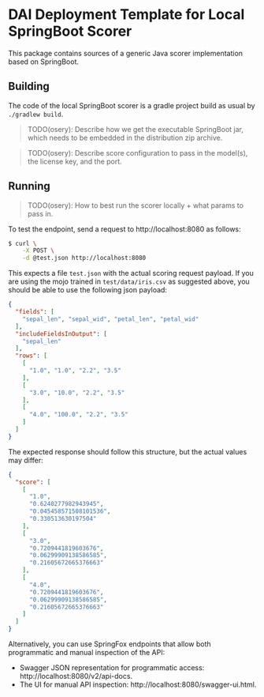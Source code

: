 # DAI Deployment Template for Local SpringBoot Scorer

This package contains sources of a generic Java scorer implementation based on SpringBoot.


## Building

The code of the local SpringBoot scorer is a gradle project build as usual by
`./gradlew build`.

> TODO(osery): Describe how we get the executable SpringBoot jar, which needs to be embedded in the
> distribution zip archive.

> TODO(osery): Describe score configuration to pass in the model(s), the license key, and the port.


## Running

> TODO(osery): How to best run the scorer locally + what params to pass in.

To test the endpoint, send a request to http://localhost:8080 as follows:

```bash
$ curl \
    -X POST \
    -d @test.json http://localhost:8080
```

This expects a file `test.json` with the actual scoring request payload.
If you are using the mojo trained in `test/data/iris.csv` as suggested above,
you should be able to use the following json payload:

```json
{
  "fields": [
    "sepal_len", "sepal_wid", "petal_len", "petal_wid"
  ],
  "includeFieldsInOutput": [
    "sepal_len"
  ],
  "rows": [
    [
      "1.0", "1.0", "2.2", "3.5"
    ],
    [
      "3.0", "10.0", "2.2", "3.5"
    ],
    [
      "4.0", "100.0", "2.2", "3.5"
    ]
  ]
}
```

The expected response should follow this structure, but the actual values may differ:

```json
{
  "score": [
    [
      "1.0",
      "0.6240277982943945",
      "0.045458571508101536",
      "0.330513630197504"
    ],
    [
      "3.0",
      "0.7209441819603676",
      "0.06299909138586585",
      "0.21605672665376663"
    ],
    [
      "4.0",
      "0.7209441819603676",
      "0.06299909138586585",
      "0.21605672665376663"
    ]
  ]
}
```

Alternatively, you can use SpringFox endpoints that allow both programmatic and manual inspection
of the API:

* Swagger JSON representation for programmatic access: http://localhost:8080/v2/api-docs.
* The UI for manual API inspection: http://localhost:8080/swagger-ui.html.

